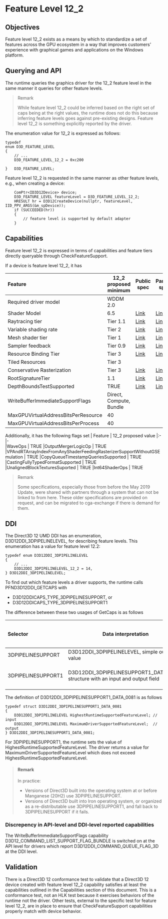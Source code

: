 # Feature Level 12_2

## Objectives
Feature level 12_2 exists as a means by which to standardize a set of features across the GPU ecosystem in a way that improves customers' experience with graphical games and applications on the Windows platform.

## Querying and API
The runtime queries the graphics driver for the 12_2 feature level in the same manner it queries for other feature levels.

> Remark
> 
>While feature level 12_2 could be inferred based on the right set of caps being at the right values, the runtime does not do this because inferring feature levels goes against pre-existing designs. Feature level 12_2 is something explicitly reported by the driver.

The enumeration value for 12_2 is expressed as follows:
```
typedef
enum D3D_FEATURE_LEVEL
{
    // ...
	D3D_FEATURE_LEVEL_12_2 = 0xc200

} 	D3D_FEATURE_LEVEL;
```

Feature level 12_2 is requested in the same manner as other feature levels, e.g., when creating a device:
```
    ComPtr<ID3D12Device> device;
    D3D_FEATURE_LEVEL featureLevel = D3D_FEATURE_LEVEL_12_2;
    HRESULT hr = D3D12CreateDevice(nullptr, featureLevel, IID_PPV_ARGS(&m_spDevice));
    if (SUCCEEDED(hr))
    {
        // feature level is supported by default adapter
    } 
```

## Capabilities

Feature level 12_2 is expressed in terms of capabilities and feature tiers directly queryable through CheckFeatureSupport.

If a device is feature level 12_2, it has

| Feature                                                                 | 12_2 proposed minimum         | Public spec | Partner spec
|:-                                                                       |-                              |-            |-
|Required driver model                                                    | WDDM 2.0	                  |
|Shader Model	                                                          | 6.5                           |[Link](https://microsoft.github.io/DirectX-Specs/d3d/HLSL_ShaderModel6_5.html)|[Link](https://dev.azure.com/cga-exchange/docs/_git/docs?path=%2Fd3d%2FHLSL_ShaderModel6_5.md)
|Raytracing tier	                                                      | Tier 1.1                      |[Link](https://microsoft.github.io/DirectX-Specs/d3d/Raytracing.html)|[Link](https://dev.azure.com/cga-exchange/docs/_git/docs?path=%2Fd3d%2FRaytracing.md)
|Variable shading rate                                                    | Tier 2                        |[Link](https://microsoft.github.io/DirectX-Specs/d3d/VariableRateShading.html)|[Link](https://dev.azure.com/cga-exchange/docs/_git/docs?path=%2Fd3d%2FVariableRateShading.md)
|Mesh shader tier	                                                      | Tier 1                        |[Link](https://microsoft.github.io/DirectX-Specs/d3d/MeshShader.html)|[Link](https://dev.azure.com/cga-exchange/docs/_git/docs?path=%2Fd3d%2FMeshShader.md)
|Sampler feedback	                                                      | Tier 0.9                      |[Link](https://microsoft.github.io/DirectX-Specs/d3d/SamplerFeedback.html)|[Link](https://dev.azure.com/cga-exchange/docs/_git/docs?path=%2Fd3d%2FSamplerFeedback.md)
|Resource Binding Tier	                                                  | Tier 3                        |[Link](https://microsoft.github.io/DirectX-Specs/d3d/ResourceBinding.html#root-signature-version-11)|[Link](https://dev.azure.com/cga-exchange/docs/_git/docs?path=%2Fd3d%2FResourceBinding.md)
|Tiled Resources	                                                      | Tier 3
|Conservative Rasterization                                               | Tier 3                        |[Link](https://microsoft.github.io/DirectX-Specs/d3d/ConservativeRasterization.html)|[Link](https://dev.azure.com/cga-exchange/docs/_git/docs?path=%2Fd3d%2FConservativeRasterization.md)
|RootSignatureTier	                                                      | 1.1                           |[Link](https://microsoft.github.io/DirectX-Specs/d3d/ResourceBinding.html)|[Link](https://dev.azure.com/cga-exchange/docs/_git/docs?path=%2Fd3d%2FResourceBinding.md)
|DepthBoundsTestSupported	                                              | TRUE                          |[Link](https://microsoft.github.io/DirectX-Specs/d3d/DepthBoundsTest.html)|[Link](https://dev.azure.com/cga-exchange/docs/_git/docs?path=%2Fd3d%2FDepthBoundsTest.md)
|WriteBufferImmediateSupportFlags	                                      | Direct, Compute, Bundle
|MaxGPUVirtualAddressBitsPerResource                                      | 40
|MaxGPUVirtualAddressBitsPerProcess                                       | 40

Additionally, it has the following flags set
| Feature                                                                 | 12_2 proposed value 
|:-                                                                       |-                   
|WaveOps	                                                              | TRUE
|OutputMergerLogicOp	                                                  | TRUE
|VPAndRTArrayIndexFromAnyShaderFeedingRasterizerSupportWithoutGSEmulation | TRUE
|CopyQueueTimestampQueriesSupported	                                      | TRUE
|CastingFullyTypedFormatSupported	                                      | TRUE
|UnalignedBlockTexturesSuported	                                          | TRUE
|Int64ShaderOps	                                                          | TRUE

> Remark
>
> Some specifications, especially those from before the May 2019 Update, were shared with partners through a system that can not be linked to from here. These older specifications are provided on request, and can be migrated to cga-exchange if there is demand for them.

## DDI
The Direct3D 12 UMD DDI has an enumeration, D3D12DDI_3DPIPELINELEVEL, for describing feature levels. This enumeration has a value for feature level 12.2:

```
typedef enum D3D12DDI_3DPIPELINELEVEL
{
    // ...
    D3D12DDI_3DPIPELINELEVEL_12_2 = 14,
} D3D12DDI_3DPIPELINELEVEL;
```

To find out which feature levels a driver supports, the runtime calls PFND3D12DDI_GETCAPS with 
* D3D12DDICAPS_TYPE_3DPIPELINESUPPORT, or
* D3D12DDICAPS_TYPE_3DPIPELINESUPPORT1

The difference between these two usages of GetCaps is as follows

| Selector            | Data interpretation                                                              | Valid returnable feature levels
|:-                   |-                                                                                 |- 
|3DPIPELINESUPPORT    | D3D12DDI_3DPIPELINELEVEL, simple output value                                    | 12.1 and earlier
|3DPIPELINESUPPORT1   | D3D12DDI_3DPIPELINESUPPORT1_DATA_0081, structure with an input and output field  | any, including 12.2 and later


The definition of D3D12DDI_3DPIPELINESUPPORT1_DATA_0081 is as follows

```
typedef struct D3D12DDI_3DPIPELINESUPPORT1_DATA_0081
{
    D3D12DDI_3DPIPELINELEVEL HighestRuntimeSupportedFeatureLevel; // input
    D3D12DDI_3DPIPELINELEVEL MaximumDriverSupportedFeatureLevel;  // output
} D3D12DDI_3DPIPELINESUPPORT1_DATA_0081;
```

For 3DPIPELINESUPPORT1, the runtime sets the value of HighestRuntimeSupportedFeatureLevel. 
The driver returns a value for MaximumDriverSupportedFeatureLevel which does not exceed HighestRuntimeSupportedFeatureLevel.

>#### Remark
> In practice:
> * Versions of Direct3D built into the operating system at or before Manganese (20H2) use 3DPIPELINESUPPORT.
> * Versions of Direct3D built into Iron operating system, or organized as a re-distributable use 3DPIPELINESUPPORT1, and fall back to 3DPIPELINESUPPORT if it fails.

### Discrepency in API-level and DDI-level reported capabilities
The WriteBufferImmediateSupportFlags capability D3D12_COMMAND_LIST_SUPPORT_FLAG_BUNDLE is switched on at the API level for drivers which report D3D12DDI_COMMAND_QUEUE_FLAG_3D at the DDI level.

## Validation

There is a Direct3D 12 conformance test to validate that a Direct3D 12 device created with feature level 12_2 capability satisfies at least the capabilities outlined in the Capabilities section of this document. This is a conformance test, not an HLK test because it exercises behaviors of the runtime not the driver. Other tests, external to the specific test for feature level 12_2, are in place to ensure that CheckFeatureSupport capabilities properly match with device behavior.